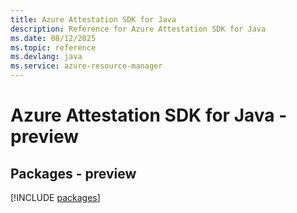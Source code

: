 ```yaml
---
title: Azure Attestation SDK for Java
description: Reference for Azure Attestation SDK for Java
ms.date: 08/12/2025
ms.topic: reference
ms.devlang: java
ms.service: azure-resource-manager
---
```

# Azure Attestation SDK for Java - preview
## Packages - preview
[!INCLUDE [packages](attestation-index.md)]
